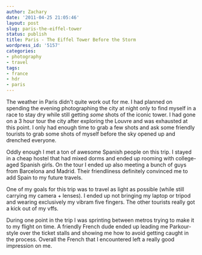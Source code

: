```yaml
---
author: Zachary 
date: '2011-04-25 21:05:46'
layout: post
slug: paris-the-eiffel-tower
status: publish
title: Paris - The Eiffel Tower Before the Storm
wordpress_id: '5157'
categories:
- photography
- travel
tags:
- france
- hdr
- paris
---
```


<div class="image" id="5564207887"></div>

The weather in Paris didn't quite work out for me. I had planned on spending
the evening photographing the city at night only to find myself in a race to
stay dry while still getting _some_ shots of the iconic tower. I had gone on a
3 hour tour the city after exploring the Louvre and was exhausted at this
point. I only had enough time to grab a few shots and ask some friendly
tourists to grab some shots of myself before the sky opened up and drenched
everyone.

<div class="image" id="5564797602"></div>

Oddly enough I met a ton of awesome Spanish people on this trip. I stayed in a
cheap hostel that had mixed dorms and ended up rooming with college-aged
Spanish girls. On the tour I ended up also meeting a bunch of guys from
Barcelona and Madrid. Their friendliness definitely convinced me to add Spain
to my future travels.

<div class="image" id="5564790182"></div>

One of my goals for this trip was to travel as light as possible (while still
carrying my camera + lenses). I ended up not bringing my laptop or tripod and
wearing exclusively my vibram five fingers. The other tourists really got a
kick out of my vffs.

During one point in the trip I was sprinting between metros trying to make it
to my flight on time. A friendly French dude ended up leading me Parkour-style
over the ticket stalls and showing me how to avoid getting caught in the
process. Overall the French that I encountered left a really good impression
on me.

